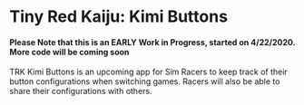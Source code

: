 # Tiny Red Kaiju: Kimi Buttons
#### Please Note that this is an EARLY Work in Progress, started on 4/22/2020. More code will be coming soon

TRK Kimi Buttons is an upcoming app for Sim Racers to keep track of their button configurations when switching games. Racers will 
also be able to share their configurations with others. 
